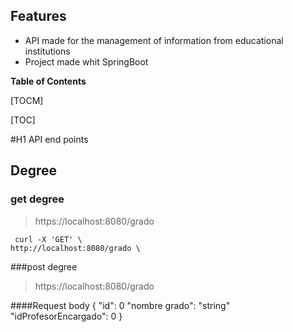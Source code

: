 ## Features

- API made for the management of information from educational institutions
- Project made whit SpringBoot



**Table of Contents**

[TOCM]

[TOC]

#H1 API end points
## Degree
### get degree

> https://localhost:8080/grado

	 curl -X 'GET' \
	http://localhost:8080/grado \

###post degree
> https://localhost:8080/grado

####Request body
	{
		"id": 0
		"nombre grado": "string"
		"idProfesorEncargado": 0
	}
